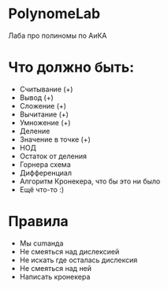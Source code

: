 # PolynomeLab
Лаба про полиномы по АиКА

# Что должно быть:
  - Считывание (+)
  - Вывод (+)
  - Сложение (+)
  - Вычитание (+)
  - Умножение (+)
  - Деление
  - Значение в точке (+)
  - НОД 
  - Остаток от деления
  - Горнера схема
  - Дифференциал
  - Алгоритм Кронекера, что бы это ни было
  - Ещё что-то :)
  
  # Правила
   - Мы cumанда
   - Не смеяться над дислексией
   - Не искать где осталась дислексия
   - Не смеяться над ней
   - Написать кронекера
 
